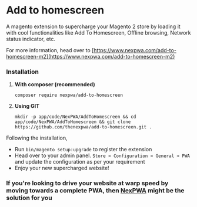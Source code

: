 # Add to homescreen

A magento extension to supercharge your Magento 2 store by loading it with cool functionalities like Add To Homescreen, Offline browsing, Network status indicator, etc.

For more information, head over to [https://www.nexpwa.com/add-to-homescreen-m2](https://www.nexpwa.com/add-to-homescreen-m2)

### Installation

1. __With composer (recommended)__

    `composer require nexpwa/add-to-homescreen`
    
2. __Using GIT__
    
    `mkdir -p app/code/NexPWA/AddToHomescreen && cd app/code/NexPWA/AddToHomescreen && git clone https://github.com/thenexpwa/add-to-homescreen.git .`
    
Following the installation, 

- Run `bin/magento setup:upgrade` to register the extension
- Head over to your admin panel. `Store > Configuration > General > PWA` and update the configuration as per your requirement
- Enjoy your new supercharged website!


### If you're looking to drive your website at warp speed by moving towards a complete PWA, then [NexPWA](https://www.nexpwa.com/) might be the solution for you
